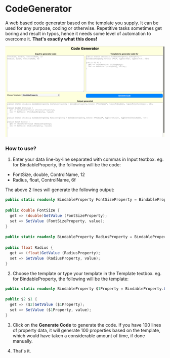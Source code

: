 # CodeGenerator
A web based code generator based on the template you supply. It can be used for any purpose, coding or otherwise.  Repetitive tasks sometimes get boring and result in typos, hence it needs some level of automation to overcome it. **That's exactly what this does!**

![Sample](CodeGenerator.png)

### How to use?
1. Enter your data line-by-line separated with commas in Input textbox. eg. for BindableProperty, the following will be the code:
- FontSize, double, ControlName, 12
- Radius, float, ControlName, 6f

The above 2 lines will generate the following output:
```C#
public static readonly BindableProperty FontSizeProperty = BindableProperty.Create ("FontSize", typeof(double), typeof(ControlName), 12);

public double FontSize {
  get => (double)GetValue (FontSizeProperty);
  set => SetValue (FontSizeProperty, value);
}

public static readonly BindableProperty RadiusProperty = BindableProperty.Create ("Radius", typeof(float), typeof(ControlName), 6f);

public float Radius {
  get => (float)GetValue (RadiusProperty);
  set => SetValue (RadiusProperty, value);
}
```

2. Choose the template or type your template in the Template textbox. eg. for BindableProperty, the following will be the template:
```C#
public static readonly BindableProperty $1Property = BindableProperty.Create ("$1", typeof($2), typeof($3), $4);

public $2 $1 {
  get => ($2)GetValue ($1Property);
  set => SetValue ($1Property, value);
}
```

3. Click on the **Generate Code** to generate the code. If you have 100 lines of property data, it will generate 100 properties based on the template, which would have taken a considerable amount of time, if done manually.

4. That's it.
